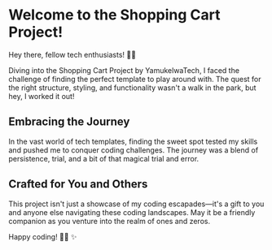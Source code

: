 # Welcome to the Shopping Cart Project!

Hey there, fellow tech enthusiasts! 🛒✨

Diving into the Shopping Cart Project by YamukelwaTech, I faced the challenge of finding the perfect template to play around with. The quest for the right structure, styling, and functionality wasn't a walk in the park, but hey, I worked it out!

## Embracing the Journey

In the vast world of tech templates, finding the sweet spot tested my skills and pushed me to conquer coding challenges. The journey was a blend of persistence, trial, and a bit of that magical trial and error.

## Crafted for You and Others

This project isn't just a showcase of my coding escapades—it's a gift to you and anyone else navigating these coding landscapes. May it be a friendly companion as you venture into the realm of ones and zeros.

Happy coding! 🚀✨
✨
